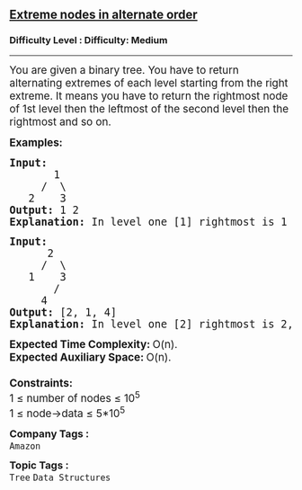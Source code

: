 <h2><a href="https://www.geeksforgeeks.org/problems/extreme-nodes-in-alternate-order/1?page=2&category=Tree&difficulty=Easy,Medium&status=unsolved,attempted&sortBy=accuracy">Extreme nodes in alternate order</a></h2><h3>Difficulty Level : Difficulty: Medium</h3><hr><div class="problems_problem_content__Xm_eO"><p><span style="font-size: 14pt;">You are given a binary tree. You have to return alternating extremes of each level starting from the right extreme. It means you have to return the rightmost node of 1st level then the leftmost of the second level then the rightmost and so on.</span></p>
<p><span style="font-size: 14pt;"><strong>Examples:</strong></span></p>
<pre><span style="font-size: 14pt;"><strong>Input:
&nbsp;      </strong>1
&nbsp;    /  \
&nbsp;  2    3<strong>
Output: </strong>1 2
<strong>Explanation: </strong>In level one [1] rightmost is 1 and in level 2 [2, 3] lefmost is 2. <br></span></pre>
<pre><span style="font-size: 14pt;"><strong>Input:</strong><br>      2<br>     /  \<br>   1    3<br>       /<br>     4<br><strong>Output:</strong> [2, 1, 4]<br><strong>Explanation: </strong>In level one [2] rightmost is 2, In level 2 [1, 3] lefmost is 1 and in level 3 [4] rightmost is 4. </span></pre>
<p><span style="font-size: 14pt;"><strong>Expected Time Complexity: </strong>O(n).<br><strong>Expected Auxiliary Space:&nbsp;</strong>O(n).<br><br><strong>Constraints:</strong><br>1 ≤ number of nodes ≤ 10<sup>5</sup><br>1 ≤ node-&gt;data ≤ 5*10<sup>5</sup></span></p></div><p><span style=font-size:18px><strong>Company Tags : </strong><br><code>Amazon</code>&nbsp;<br><p><span style=font-size:18px><strong>Topic Tags : </strong><br><code>Tree</code>&nbsp;<code>Data Structures</code>&nbsp;